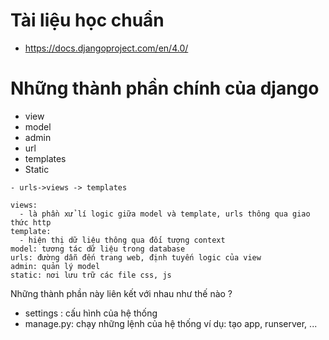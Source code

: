 # Tài liệu học chuẩn 
- https://docs.djangoproject.com/en/4.0/

# Những thành phần chính của django 
- view 
- model
- admin 
- url 
- templates 
- Static

```
- urls->views -> templates

views:
  - là phần xử lí logic giữa model và template, urls thông qua giao thức http
template:
  - hiện thị dữ liệu thông qua đối tượng context
model: tương tác dữ liệu trong database
urls: đường dẫn đến trang web, định tuyến logic của view
admin: quản lý model
static: nơi lưu trữ các file css, js
```

Những thành phần này liên kết với nhau như thế nào ? 

- settings : cấu hình của hệ thống 
- manage.py: chạy những lệnh của hệ thống ví dụ: tạo app, runserver, ... 

